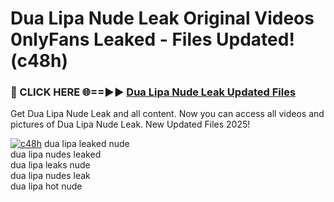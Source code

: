 # Dua Lipa Nude Leak Original Videos 0nlyFans Leaked - Files Updated! (c48h)

<h3>🔴 CLICK HERE 🌐==►► <a href="https://tinyurl.com/4mcuefdz" rel="nofollow">Dua Lipa Nude Leak Updated Files</a></h3>

Get Dua Lipa Nude Leak and all content. Now you can access all videos and pictures of Dua Lipa Nude Leak. New Updated Files 2025!

[![c48h](https://i.imgur.com/StAQSOY.gif)](https://tinyurl.com/4mcuefdz)
dua lipa leaked nude<br>
dua lipa nudes leaked<br>
dua lipa leaks nude<br>
dua lipa nudes leak<br>
dua lipa hot nude